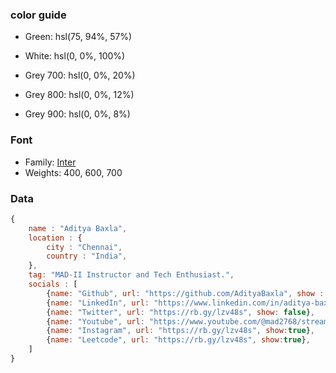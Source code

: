 ### color guide

- Green: hsl(75, 94%, 57%)

- White: hsl(0, 0%, 100%)

- Grey 700: hsl(0, 0%, 20%)
- Grey 800: hsl(0, 0%, 12%)
- Grey 900: hsl(0, 0%, 8%)

### Font

- Family: [Inter](https://fonts.google.com/specimen/Inter)
- Weights: 400, 600, 700

### Data

<!-- replace with you socials -->

```js
{
    name : "Aditya Baxla",
    location : {
        city : "Chennai",
        country : "India",
    },
    tag: "MAD-II Instructor and Tech Enthusiast.",
    socials : [
        {name: "Github", url: "https://github.com/AdityaBaxla", show : true},
        {name: "LinkedIn", url: "https://www.linkedin.com/in/aditya-baxla/", show: true},
        {name: "Twitter", url: "https://rb.gy/lzv48s", show: false},
        {name: "Youtube", url: "https://www.youtube.com/@mad2768/streams", show:true},
        {name: "Instagram", url: "https://rb.gy/lzv48s", show:true},
        {name: "Leetcode", url: "https://rb.gy/lzv48s", show:true},
    ]
}

```
